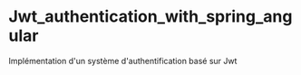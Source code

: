 # Jwt_authentication_with_spring_angular
Implémentation d'un système d'authentification basé sur Jwt 
